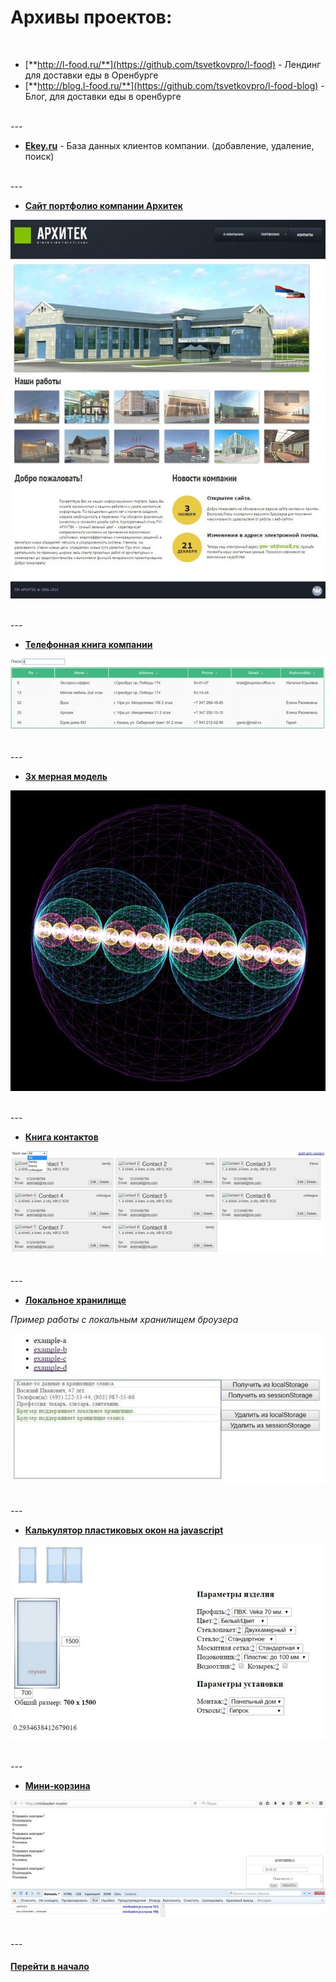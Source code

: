 # Архивы проектов:

<br />

- [**http://l-food.ru/**](https://github.com/tsvetkovpro/l-food) - Лендинг для доставки еды в Оренбурге
- [**http://blog.l-food.ru/**](https://github.com/tsvetkovpro/l-food-blog) - Блог, для доставки еды в оренбурге

<br />
---
<br />

- [**Ekey.ru**](./ekey) - База данных клиентов компании. (добавление, удаление, поиск)

<br />
---
<br />

- [**Сайт портфолио компании Архитек**](./project-arch.zip)

![](./img/pmat.jpg "Архитек")

<br />
---
<br />

- [**Телефонная книга компании**](./contacts-mtri.zip)

![](./img/contacts.jpg "Телефонная книга")

<br />
---
<br />

- [**3х мерная модель**](./vserod.7z)

![](./img/vserod.jpg "3х мерная модель атома")

<br />
---
<br />

- [**Книга контактов**](./demo-contact)

![](./img/demo-contacts.jpg "Демо контакты")

<br />
---
<br />

- [**Локальное хранилище**](./webstorage)

*Пример работы с локальным хранилищем броузера*

![](./img/local-storage.jpg "Пример работы с локальным хранилищем броузера")

<br />
---
<br />

- [**Калькулятор пластиковых окон на javascript**](./js-windows-cost-calculator.zip)

![](./img/js-window-calc.jpg "Калькулятор пластиковых окон на js")

<br />
---
<br />

- [**Мини-корзина**](./minibasket-master.zip)

![](./img/mini-basket.jpg "Мини-корзина")

<br />
---
<br />




#### [Перейти в начало](https://github.com/tsvetkovpro/sources#web-dev)



























